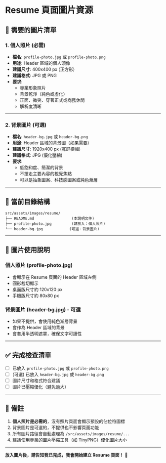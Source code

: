 # Resume 頁面圖片資源

## 📸 需要的圖片清單

### 1. **個人照片** (必需)
- **檔名**: `profile-photo.jpg` 或 `profile-photo.png`
- **用途**: Header 區域的個人頭像
- **建議尺寸**: 400x400 px (正方形)
- **建議格式**: JPG 或 PNG
- **要求**:
  - 專業形象照片
  - 背景乾淨（純色或虛化）
  - 正面、微笑、穿著正式或商務休閒
  - 解析度清晰

---

### 2. **背景圖片** (可選)
- **檔名**: `header-bg.jpg` 或 `header-bg.png`
- **用途**: Header 區域的背景圖（如果需要）
- **建議尺寸**: 1920x400 px (寬屏橫幅)
- **建議格式**: JPG (優化壓縮)
- **要求**:
  - 低飽和度、簡潔的背景
  - 不搶走主要內容的視覺焦點
  - 可以是抽象圖案、科技感圖案或純色漸層

---

## 📂 當前目錄結構

```
src/assets/images/resume/
├── README.md                 (本說明文件)
├── profile-photo.jpg         (請放入：個人照片)
└── header-bg.jpg            (可選：背景圖片)
```

---

## 🎨 圖片使用說明

### **個人照片 (profile-photo.jpg)**
- 會顯示在 Resume 頁面的 Header 區域左側
- 圓形裁切顯示
- 桌面版尺寸約 120x120 px
- 手機版尺寸約 80x80 px

### **背景圖片 (header-bg.jpg)** - 可選
- 如果不提供，會使用純色漸層背景
- 會作為 Header 區域的背景
- 會套用半透明遮罩，確保文字可讀性

---

## ✅ 完成檢查清單

- [ ] 已放入 `profile-photo.jpg` 或 `profile-photo.png`
- [ ] (可選) 已放入 `header-bg.jpg` 或 `header-bg.png`
- [ ] 圖片尺寸和格式符合建議
- [ ] 圖片已壓縮優化（避免過大）

---

## 📝 備註

1. **個人照片是必需的**，沒有照片頁面會顯示預設的佔位符圖標
2. 背景圖片是可選的，不提供也不影響頁面功能
3. 所有圖片路徑會自動處理為 `/src/assets/images/resume/...`
4. 建議使用專業的圖片壓縮工具（如 TinyPNG）優化圖片大小

---

**放入圖片後，請告知我已完成，我會開始建立 Resume 頁面！** 🚀
